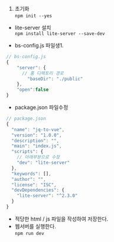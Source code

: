 1. 초기화  
`npm init --yes`

- lite-server 설치  
`npm install lite-server --save-dev`

- bs-config.js 파일생1.
```JavaScript
// bs-config.js
{
    "server": {
      // 홈 디렉토리 경로
        "baseDir": "./public"
    },
    "open":false
}
```

- package.json 파일수정
```JavaScript
// package.json
{
  "name": "jq-to-vue",
  "version": "1.0.0",
  "description": "",
  "main": "index.js",
  "scripts": {
    // 아래부분으로 수정
    "dev": "lite-server"
  },
  "keywords": [],
  "author": "",
  "license": "ISC",
  "devDependencies": {
    "lite-server": "^2.3.0"
  }
}
```
- 적당한 html / js 파일을 작성하여 저장한다.
- 웹서버를 실행한다.  
```npm run dev```
